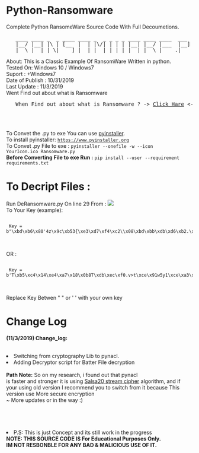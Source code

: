 <head><meta name="google-site-verification" content="it2bAv6scwvZZ_b9HaZpANvjOjkmASVEjloeUnVLtcA" /></head>

# Python-Ransomware

Complete Python RansomeWare Source Code With Full Decoumetions.

<pre>
   ____ ____ _  _ ____ ____ _  _ _ _ _ ____ ____ ____  ___  _   _ 
   |__/ |__| |\ | [__  |  | |\/| | | | |__| |__/ |___  |__]  \_/  
   |  \ |  | | \| ___] |__| |  | |_|_| |  | |  \ |___ .|      |   
</pre>


About: This is a Classic Example Of RansomWare Written in python.<br>
Tested On: Windows 10 / Windows7 <br>
Suport : +Windows7 <br>
Date of Publish : 10/31/2019 <br>
Last Update : 11/3/2019 <br>
Went Find out about what is Ransomware<br>

<pre>   When Find out about what is Ransomware ? -> <a href="https://en.wikipedia.org/wiki/Ransomware">Click Hare</a> <- </pre><br><br>



To Convet the .py to exe You can use <a href="https://www.pyinstaller.org">pyinstaller</a>.<br>
To install pyinstaller: <code>https://www.pyinstaller.org</code><br>
To Convet .py File to exe : <code>pyinstaller --onefile -w --icon YourIcon.ico Ransomware.py </code><br>
<b>Before Converting File to exe Run :</b> <code>pip install --user --requirement requirements.txt</code>
# To Decript Files :
Run DeRansomware.py On line 29 From : 
<img src="https://github.com/cy4nguy/Python-Ransomware/blob/master/R7.png?raw=true"></img><br>
To Your Key (example):<br>
<code><pre><br>
                Key     = b"\xbd\xb6\x80'4z\x9c\xb53{\xe3\xd7\xf4\xc2\\\x08\xbd\xbb\xdb\xd6\xb2.\xfa\xe1o\x1f\xcd\x80AM\xd5>"<br>
</code></pre><br>
OR :<br>
<code><pre><br>
                Key     = b'T\xb5\xc4\x14\xe4\xa7\x18\x0b8T\xdb\xec\xf0.v>t\xce\x91w5y1\xce\xa3\x1a;J<SKD'<br>
</code></pre><br>
Replace Key Betwen " " or ' ' with your own key<br>

# Change Log

<b>(11/3/2019) Change_log:<br><br></b>
<li>Switching from cryptography Lib to pynacl.<br></li>
<li>Adding Decryptor script for Batter File decryption<br><br></li>
<b>Path Note:</b> So on my research, i found out that pynacl  <br>
is faster and stronger it is using <a href="https://en.wikipedia.org/wiki/Salsa20">Salsa20 stream cipher</a>
algorithm, and if your using old version I recommend  you 
to switch from it because This version use More secure encryption<br>
~ More updates or in the way :)<br>


#
<br><li>P.S: This is just Concept and its still work in the progress</li>
<b>NOTE: THIS SOURCE CODE IS For Educational Purposes Only.<br>
IM NOT RESBONBLE FOR ANY BAD & MALICIOUS USE OF IT.</b>
